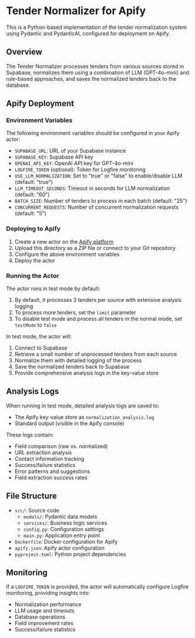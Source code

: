 # Tender Normalizer for Apify

This is a Python-based implementation of the tender normalization system using Pydantic and PydanticAI, configured for deployment on Apify.

## Overview

The Tender Normalizer processes tenders from various sources stored in Supabase, normalizes them using a combination of LLM (GPT-4o-mini) and rule-based approaches, and saves the normalized tenders back to the database.

## Apify Deployment

### Environment Variables

The following environment variables should be configured in your Apify actor:

- `SUPABASE_URL`: URL of your Supabase instance
- `SUPABASE_KEY`: Supabase API key
- `OPENAI_API_KEY`: OpenAI API key for GPT-4o-mini
- `LOGFIRE_TOKEN` (optional): Token for Logfire monitoring
- `USE_LLM_NORMALIZATION`: Set to "true" or "false" to enable/disable LLM (default: "true")
- `LLM_TIMEOUT_SECONDS`: Timeout in seconds for LLM normalization (default: "60")
- `BATCH_SIZE`: Number of tenders to process in each batch (default: "25")
- `CONCURRENT_REQUESTS`: Number of concurrent normalization requests (default: "5")

### Deploying to Apify

1. Create a new actor on the [Apify platform](https://console.apify.com/)
2. Upload this directory as a ZIP file or connect to your Git repository
3. Configure the above environment variables
4. Deploy the actor

### Running the Actor

The actor runs in test mode by default:
1. By default, it processes 3 tenders per source with extensive analysis logging
2. To process more tenders, set the `limit` parameter
3. To disable test mode and process all tenders in the normal mode, set `testMode` to `false`

In test mode, the actor will:
1. Connect to Supabase
2. Retrieve a small number of unprocessed tenders from each source
3. Normalize them with detailed logging of the process
4. Save the normalized tenders back to Supabase
5. Provide comprehensive analysis logs in the key-value store

## Analysis Logs

When running in test mode, detailed analysis logs are saved to:
- The Apify key-value store as `normalization_analysis.log`
- Standard output (visible in the Apify console)

These logs contain:
- Field comparison (raw vs. normalized)
- URL extraction analysis
- Contact information tracking
- Success/failure statistics
- Error patterns and suggestions
- Field extraction success rates

## File Structure

- `src/`: Source code
  - `models/`: Pydantic data models
  - `services/`: Business logic services
  - `config.py`: Configuration settings
  - `main.py`: Application entry point
- `Dockerfile`: Docker configuration for Apify
- `apify.json`: Apify actor configuration
- `pyproject.toml`: Python project dependencies

## Monitoring

If a `LOGFIRE_TOKEN` is provided, the actor will automatically configure Logfire monitoring, providing insights into:

- Normalization performance
- LLM usage and timeouts
- Database operations
- Field improvement rates
- Success/failure statistics 